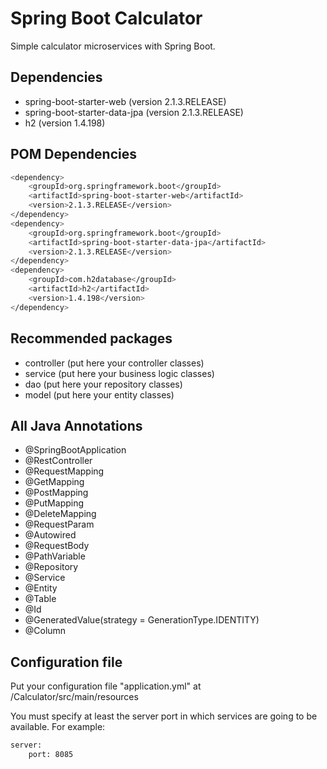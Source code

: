 # Spring Boot Calculator
Simple calculator microservices with Spring Boot.

## Dependencies
- spring-boot-starter-web (version 2.1.3.RELEASE)
- spring-boot-starter-data-jpa (version 2.1.3.RELEASE)
- h2 (version 1.4.198)

## POM Dependencies

```sh
<dependency>
    <groupId>org.springframework.boot</groupId>
    <artifactId>spring-boot-starter-web</artifactId>
    <version>2.1.3.RELEASE</version>
</dependency>
<dependency>
    <groupId>org.springframework.boot</groupId>
    <artifactId>spring-boot-starter-data-jpa</artifactId>
    <version>2.1.3.RELEASE</version>
</dependency>
<dependency>
    <groupId>com.h2database</groupId>
    <artifactId>h2</artifactId>
    <version>1.4.198</version>
</dependency>
```

## Recommended packages
- controller (put here your controller classes)
- service (put here your business logic classes)
- dao (put here your repository classes)
- model (put here your entity classes)

## All Java Annotations
- @SpringBootApplication
- @RestController
- @RequestMapping
- @GetMapping
- @PostMapping
- @PutMapping
- @DeleteMapping
- @RequestParam
- @Autowired
- @RequestBody
- @PathVariable
- @Repository
- @Service
- @Entity
- @Table
- @Id
- @GeneratedValue(strategy = GenerationType.IDENTITY)
- @Column

## Configuration file
Put your configuration file "application.yml" at /Calculator/src/main/resources

You must specify at least the server port in which services are going to be available.  For example:

```sh
server:
    port: 8085
```

